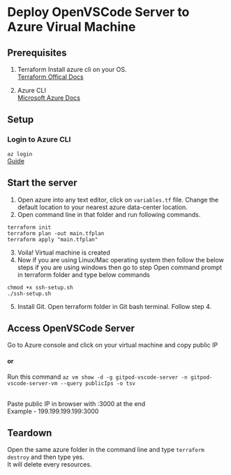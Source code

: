 # Deploy OpenVSCode Server to Azure Virual Machine

## Prerequisites

1. Terraform
   Install azure cli on your OS. <br>
   [Terraform Offical Docs](https://learn.hashicorp.com/tutorials/terraform/install-cli)

2. Azure CLI <br>
   [Microsoft Azure Docs](https://docs.microsoft.com/en-us/cli/azure/install-azure-cli)

## Setup

### Login to Azure CLI

`az login` <br>
[Guide](https://docs.microsoft.com/en-us/cli/azure/get-started-with-azure-cli)

## Start the server

1. Open azure into any text editor, click on `variables.tf` file. Change the default location to your nearest azure data-center location.
2. Open command line in that folder and run following commands.

```
terraform init
terraform plan -out main.tfplan
terraform apply "main.tfplan"
```

3. Voila! Virtual machine is created
4. Now if you are using Linux/Mac operating system then follow the below steps if you are using windows then go to step
   Open command prompt in terraform folder and type below commands

```
chmod +x ssh-setup.sh
./ssh-setup.sh
```

5. Install Git. Open terraform folder in Git bash terminal. Follow step 4.

## Access OpenVSCode Server

Go to Azure console and click on your virtual machine and copy public IP

#### or

Run this command
`az vm show -d -g gitpod-vscode-server -n gitpod-vscode-server-vm --query publicIps -o tsv`
<br> <br>

Paste public IP in browser with :3000 at the end <br>
Example - 199.199.199.199:3000

## Teardown

Open the same azure folder in the command line and type `terraform destroy` and then type yes. <br>
It will delete every resources.

